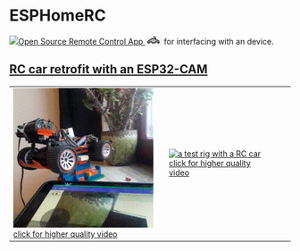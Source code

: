 # ESPHomeRC

<a href="https://github.com/rnauber/ESPHomeRC">Open Source Remote Control App <img src="https://raw.githubusercontent.com/rnauber/ESPHomeRC/master/logo3.png" height="16" ></a> for interfacing with an <a href="https://esphome.io/"><img src="https://esphome.io/_images/logo-text.png" align="left" height="16" ></a> device.


## [RC car retrofit with an ESP32-CAM](https://github.com/rnauber/rnauber/ESPHomeRC-RetrofitCar) 

|   |   |   |   |   |
|---|---|---|---|---|
| [![a test rig with a RC car](https://raw.githubusercontent.com/rnauber/ESPHomeRC-RetrofitCar/master/media/testrig.gif "a test rig with a RC car")<br> click for higher quality video](https://raw.githubusercontent.com/rnauber/ESPHomeRC-RetrofitCar/master/media/testrig.mp4)  |   |   [![a test rig with a RC car](https://raw.githubusercontent.com/rnauber/ESPHomeRC-RetrofitCar/master/media/drive.gif "test drive")<br> click for higher quality video](https://raw.githubusercontent.com/rnauber/ESPHomeRC-RetrofitCar/master/media/drive.mp4)|   |   |




